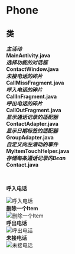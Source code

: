 # Phone
## 类
***主活动***<br>
**MainActivity.java**<br>
***选择功能的对话框***<br>
**ContactWindow.java**<br>
***未接电话的碎片***<br>
**CallMissFragment.java**<br>
***呼入电话的碎片***<br>
**CallInFragment.java**<br>
***呼出电话的碎片***<br>
**CallOutFragment.java**<br>
***显示通话记录的适配器***<br>
**ContactAdapter.java**<br>
***显示日期标签的适配器***<br>
**GroupAdapter.java**<br>
***自定义向左滑动的事件***<br>
**MyItemTouchHelper.java**<br>
***存储每条通话记录的Bean***<br>
**Contact.java**<br>

<br>

**呼入电话**

![呼入电话](https://github.com/2564800726/Phone/blob/master/img/Screenshot_20181214-224858.jpg?raw=true)
<br>
**删除一个Item**
<br>
![删除一个Item](https://github.com/2564800726/Phone/blob/master/img/Screenshot_20181214-224904.jpg?raw=true)
<br>
**呼出电话**
<br>
![呼出电话](https://github.com/2564800726/Phone/blob/master/img/Screenshot_20181214-224908.jpg?raw=true)
<br>
**未接电话**
<br>
![未接电话](https://github.com/2564800726/Phone/blob/master/img/Screenshot_20181214-224912.jpg?raw=true)
<br>
